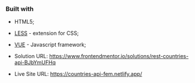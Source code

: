 ### Built with

- HTML5;
- [LESS](https://lesscss.org/) - extension for CSS;
- [VUE](https://vuejs.org/) - Javascript framework;

- Solution URL: https://www.frontendmentor.io/solutions/rest-countries-api-BJbYmUFHq
- Live Site URL: https://countries-api-fem.netlify.app/
